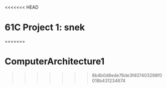 <<<<<<< HEAD
# 61C Project 1: snek
=======
# ComputerArchitecture1
>>>>>>> 8b4b0d8ede76de3f407403298f0018b431234674
